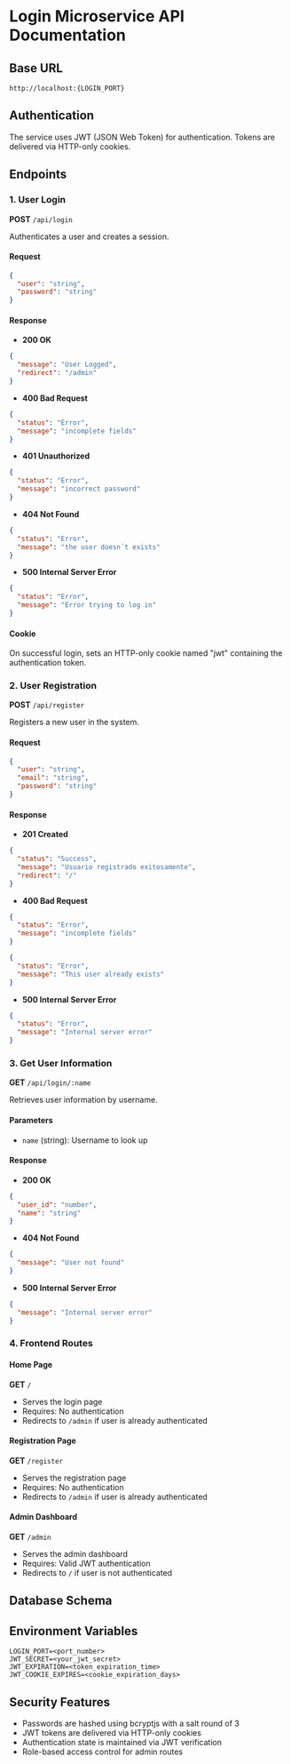 # Login Microservice API Documentation

## Base URL
```
http://localhost:{LOGIN_PORT}
```

## Authentication
The service uses JWT (JSON Web Token) for authentication. Tokens are delivered via HTTP-only cookies.

## Endpoints

### 1. User Login
**POST** `/api/login`

Authenticates a user and creates a session.

#### Request
```json
{
  "user": "string",
  "password": "string"
}
```

#### Response
- **200 OK**
```json
{
  "message": "User Logged",
  "redirect": "/admin"
}
```
- **400 Bad Request**
```json
{
  "status": "Error",
  "message": "incomplete fields"
}
```
- **401 Unauthorized**
```json
{
  "status": "Error",
  "message": "incorrect password"
}
```
- **404 Not Found**
```json
{
  "status": "Error",
  "message": "the user doesn´t exists"
}
```
- **500 Internal Server Error**
```json
{
  "status": "Error",
  "message": "Error trying to log in"
}
```

#### Cookie
On successful login, sets an HTTP-only cookie named "jwt" containing the authentication token.

### 2. User Registration
**POST** `/api/register`

Registers a new user in the system.

#### Request
```json
{
  "user": "string",
  "email": "string",
  "password": "string"
}
```

#### Response
- **201 Created**
```json
{
  "status": "Success",
  "message": "Usuario registrado exitosamente",
  "redirect": "/"
}
```
- **400 Bad Request**
```json
{
  "status": "Error",
  "message": "incomplete fields"
}
```
```json
{
  "status": "Error",
  "message": "This user already exists"
}
```
- **500 Internal Server Error**
```json
{
  "status": "Error",
  "message": "Internal server error"
}
```

### 3. Get User Information
**GET** `/api/login/:name`

Retrieves user information by username.

#### Parameters
- `name` (string): Username to look up

#### Response
- **200 OK**
```json
{
  "user_id": "number",
  "name": "string"
}
```
- **404 Not Found**
```json
{
  "message": "User not found"
}
```
- **500 Internal Server Error**
```json
{
  "message": "Internal server error"
}
```

### 4. Frontend Routes

#### Home Page
**GET** `/`
- Serves the login page
- Requires: No authentication
- Redirects to `/admin` if user is already authenticated

#### Registration Page
**GET** `/register`
- Serves the registration page
- Requires: No authentication
- Redirects to `/admin` if user is already authenticated

#### Admin Dashboard
**GET** `/admin`
- Serves the admin dashboard
- Requires: Valid JWT authentication
- Redirects to `/` if user is not authenticated

## Database Schema



## Environment Variables
```
LOGIN_PORT=<port_number>
JWT_SECRET=<your_jwt_secret>
JWT_EXPIRATION=<token_expiration_time>
JWT_COOKIE_EXPIRES=<cookie_expiration_days>
```

## Security Features
- Passwords are hashed using bcryptjs with a salt round of 3
- JWT tokens are delivered via HTTP-only cookies
- Authentication state is maintained via JWT verification
- Role-based access control for admin routes